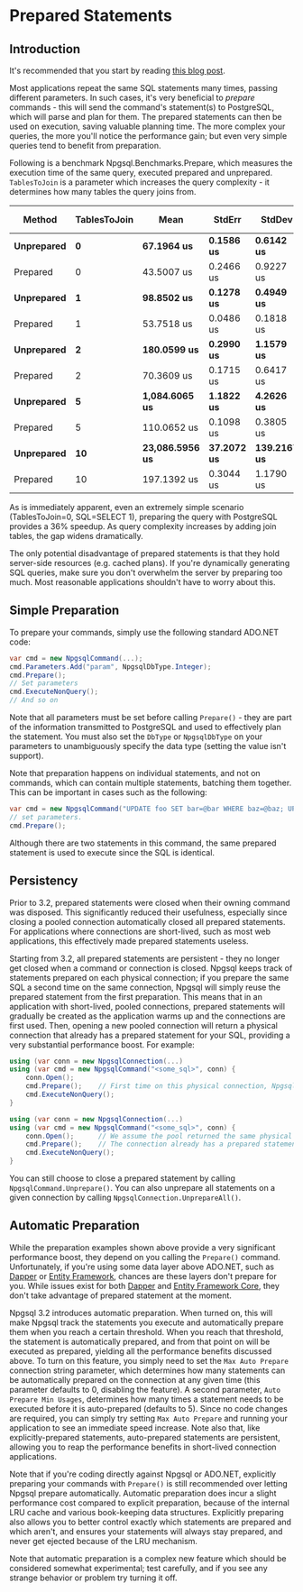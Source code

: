 # Prepared Statements

## Introduction

It's recommended that you start by reading [this blog post](http://www.roji.org/prepared-statements-in-npgsql-3-2).

Most applications repeat the same SQL statements many times, passing different parameters. In such cases, it's very beneficial to *prepare* commands - this will send the command's statement(s) to PostgreSQL, which will parse and plan for them. The prepared statements can then be used on execution, saving valuable planning time. The more complex your queries, the more you'll notice the performance gain; but even very simple queries tend to benefit from preparation.

Following is a benchmark Npgsql.Benchmarks.Prepare, which measures the execution time of the same query, executed prepared and unprepared. `TablesToJoin` is a parameter which increases the query complexity - it determines how many tables the query joins from.

|        Method | TablesToJoin |           Mean |     StdErr |      StdDev |     Op/s | Scaled | Scaled-StdDev | Allocated |
| ------------- |------------- |--------------- |----------- |------------ |--------- |------- |-------------- |---------- |
|    **Unprepared** |            **0** |     **67.1964 us** |  **0.1586 us** |   **0.6142 us** | **14881.75** |   **1.00** |          **0.00** |    **1.9 kB** |
|      Prepared |            0 |     43.5007 us |  0.2466 us |   0.9227 us | 22988.13 |   0.65 |          0.01 |     305 B |
|    **Unprepared** |            **1** |     **98.8502 us** |  **0.1278 us** |   **0.4949 us** | **10116.32** |   **1.00** |          **0.00** |   **1.93 kB** |
|      Prepared |            1 |     53.7518 us |  0.0486 us |   0.1818 us | 18604.04 |   0.54 |          0.00 |     306 B |
|    **Unprepared** |            **2** |    **180.0599 us** |  **0.2990 us** |   **1.1579 us** |  **5553.71** |   **1.00** |          **0.00** |   **2.06 kB** |
|      Prepared |            2 |     70.3609 us |  0.1715 us |   0.6417 us | 14212.44 |   0.39 |          0.00 |     306 B |
|    **Unprepared** |            **5** |  **1,084.6065 us** |  **1.1822 us** |   **4.2626 us** |   **921.99** |   **1.00** |          **0.00** |   **2.37 kB** |
|      Prepared |            5 |    110.0652 us |  0.1098 us |   0.3805 us |  9085.52 |   0.10 |          0.00 |     308 B |
|    **Unprepared** |           **10** | **23,086.5956 us** | **37.2072 us** | **139.2167 us** |    **43.32** |   **1.00** |          **0.00** |   **3.11 kB** |
|      Prepared |           10 |    197.1392 us |  0.3044 us |   1.1790 us |  5072.56 |   0.01 |          0.00 |     308 B |

As is immediately apparent, even an extremely simple scenario (TablesToJoin=0, SQL=SELECT 1), preparing the query with PostgreSQL provides a 36% speedup. As query complexity increases by adding join tables, the gap widens dramatically.

The only potential disadvantage of prepared statements is that they hold server-side resources (e.g. cached plans). If you're dynamically generating SQL queries, make sure you don't overwhelm the server by preparing too much. Most reasonable applications shouldn't have to worry about this.

## Simple Preparation

To prepare your commands, simply use the following standard ADO.NET code:

```c#
var cmd = new NpgsqlCommand(...);
cmd.Parameters.Add("param", NpgsqlDbType.Integer);
cmd.Prepare();
// Set parameters
cmd.ExecuteNonQuery();
// And so on
```

Note that all parameters must be set before calling `Prepare()` - they are part of the information transmitted to PostgreSQL and used to effectively plan the statement. You must also set the `DbType` or `NpgsqlDbType` on your parameters to unambiguously specify the data type (setting the value isn't support).

Note that preparation happens on individual statements, and not on commands, which can contain multiple statements, batching them together. This can be important in cases such as the following:

```c#
var cmd = new NpgsqlCommand("UPDATE foo SET bar=@bar WHERE baz=@baz; UPDATE foo SET bar=@bar WHERE baz=@baz");
// set parameters.
cmd.Prepare();
```

Although there are two statements in this command, the same prepared statement is used to execute since the SQL is identical.

## Persistency

Prior to 3.2, prepared statements were closed when their owning command was disposed. This significantly reduced their usefulness, especially since closing a pooled connection automatically closed all prepared statements. For applications where connections are short-lived, such as most web applications, this effectively made prepared statements useless.

Starting from 3.2, all prepared statements are persistent - they no longer get closed when a command or connection is closed. Npgsql keeps track of statements prepared on each physical connection; if you prepare the same SQL a second time on the same connection, Npgsql will simply reuse the prepared statement from the first preparation. This means that in an application with short-lived, pooled connections, prepared statements will gradually be created as the application warms up and the connections are first used. Then, opening a new pooled connection will return a physical connection that already has a prepared statement for your SQL, providing a very substantial performance boost. For example:

```c#
using (var conn = new NpgsqlConnection(...)
using (var cmd = new NpgsqlCommand("<some_sql>", conn) {
    conn.Open();
    cmd.Prepare();    // First time on this physical connection, Npgsql prepares with PostgreSQL
    cmd.ExecuteNonQuery();
}

using (var conn = new NpgsqlConnection(...)
using (var cmd = new NpgsqlCommand("<some_sql>", conn) {
    conn.Open();      // We assume the pool returned the same physical connection used above
    cmd.Prepare();    // The connection already has a prepared statement for <some_sql>, this doesn't need to do anything
    cmd.ExecuteNonQuery();
}
```

You can still choose to close a prepared statement by calling `NpgsqlCommand.Unprepare()`. You can also unprepare all statements on a given connection by calling `NpgsqlConnection.UnprepareAll()`.

## Automatic Preparation

While the preparation examples shown above provide a very significant performance boost, they depend on you calling the `Prepare()` command. Unfortunately, if you're using some data layer above ADO.NET, such as [Dapper](https://github.com/StackExchange/dapper-dot-net) or [Entity Framework](https://docs.microsoft.com/en-us/ef/), chances are these layers don't prepare for you. While issues exist for both [Dapper](https://github.com/StackExchange/dapper-dot-net/issues/474) and [Entity Framework Core](https://github.com/aspnet/EntityFramework/issues/5459), they don't take advantage of prepared statement at the moment.

Npgsql 3.2 introduces automatic preparation. When turned on, this will make Npgsql track the statements you execute and automatically prepare them when you reach a certain threshold. When you reach that threshold, the statement is automatically prepared, and from that point on will be executed as prepared, yielding all the performance benefits discussed above. To turn on this feature, you simply need to set the `Max Auto Prepare` connection string parameter, which determines how many statements can be automatically prepared on the connection at any given time (this parameter defaults to 0, disabling the feature). A second parameter, `Auto Prepare Min Usages`, determines how many times a statement needs to be executed before it is auto-prepared (defaults to 5). Since no code changes are required, you can simply try setting `Max Auto Prepare` and running your application to see an immediate speed increase. Note also that, like explicitly-prepared statements, auto-prepared statements are persistent, allowing you to reap the performance benefits in short-lived connection applications.

Note that if you're coding directly against Npgsql or ADO.NET, explicitly preparing your commands with `Prepare()` is still recommended over letting Npgsql prepare automatically. Automatic preparation does incur a slight performance cost compared to explicit preparation, because of the internal LRU cache and various book-keeping data structures. Explicitly preparing also allows you to better control exactly which statements are prepared and which aren't, and ensures your statements will always stay prepared, and never get ejected because of the LRU mechanism.

Note that automatic preparation is a complex new feature which should be considered somewhat experimental; test carefully, and if you see any strange behavior or problem try turning it off.
